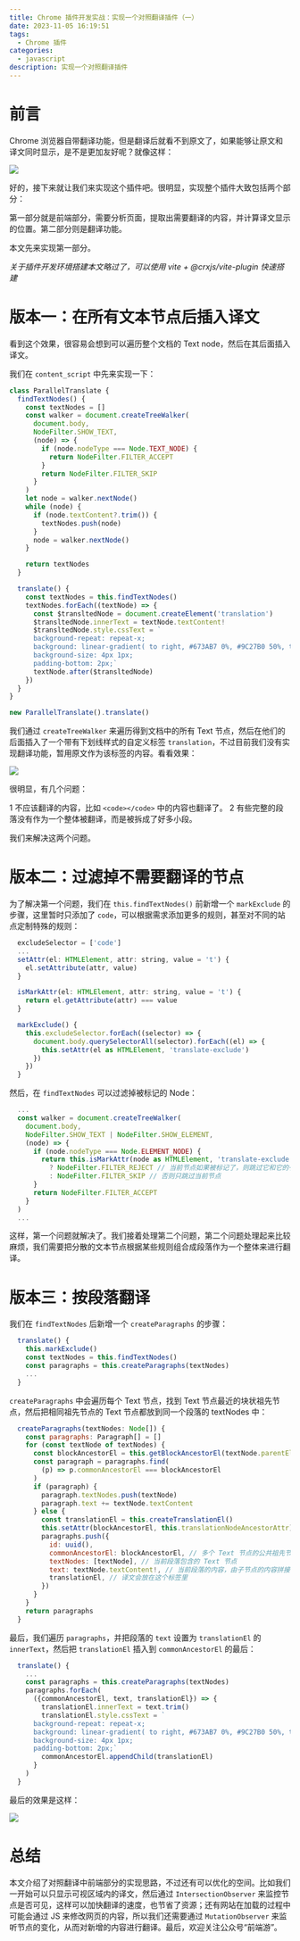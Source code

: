 ```yaml
---
title: Chrome 插件开发实战：实现一个对照翻译插件（一）
date: 2023-11-05 16:19:51
tags:
  - Chrome 插件
categories:
  - javascript
description: 实现一个对照翻译插件
---
```


# 前言

Chrome 浏览器自带翻译功能，但是翻译后就看不到原文了，如果能够让原文和译文同时显示，是不是更加友好呢？就像这样：

![](./chrome-plugin-parallel-translate-1/1.png)

好的，接下来就让我们来实现这个插件吧。很明显，实现整个插件大致包括两个部分：

第一部分就是前端部分，需要分析页面，提取出需要翻译的内容，并计算译文显示的位置。第二部分则是翻译功能。

本文先来实现第一部分。

_关于插件开发环境搭建本文略过了，可以使用 vite + @crxjs/vite-plugin 快速搭建_

# 版本一：在所有文本节点后插入译文

看到这个效果，很容易会想到可以遍历整个文档的 Text node，然后在其后面插入译文。

我们在 `content_script` 中先来实现一下：

```js
class ParallelTranslate {
  findTextNodes() {
    const textNodes = []
    const walker = document.createTreeWalker(
      document.body,
      NodeFilter.SHOW_TEXT,
      (node) => {
        if (node.nodeType === Node.TEXT_NODE) {
          return NodeFilter.FILTER_ACCEPT
        }
        return NodeFilter.FILTER_SKIP
      }
    )
    let node = walker.nextNode()
    while (node) {
      if (node.textContent?.trim()) {
        textNodes.push(node)
      }
      node = walker.nextNode()
    }

    return textNodes
  }

  translate() {
    const textNodes = this.findTextNodes()
    textNodes.forEach((textNode) => {
      const $transltedNode = document.createElement('translation')
      $transltedNode.innerText = textNode.textContent!
      $transltedNode.style.cssText = `
      background-repeat: repeat-x;
      background: linear-gradient( to right, #673AB7 0%, #9C27B0 50%, transparent 50%, transparent 100% ) repeat-x left bottom;
      background-size: 4px 1px;
      padding-bottom: 2px;`
      textNode.after($transltedNode)
    })
  }
}

new ParallelTranslate().translate()

```

我们通过 `createTreeWalker` 来遍历得到文档中的所有 Text 节点，然后在他们的后面插入了一个带有下划线样式的自定义标签 `translation`，不过目前我们没有实现翻译功能，暂用原文作为该标签的内容。看看效果：

![](./chrome-plugin-parallel-translate-1/2.png)

很明显，有几个问题：

1 不应该翻译的内容，比如 `<code></code>` 中的内容也翻译了。
2 有些完整的段落没有作为一个整体被翻译，而是被拆成了好多小段。

我们来解决这两个问题。

# 版本二：过滤掉不需要翻译的节点

为了解决第一个问题，我们在 `this.findTextNodes()` 前新增一个 `markExclude` 的步骤，这里暂时只添加了 `code`，可以根据需求添加更多的规则，甚至对不同的站点定制特殊的规则：

```js
  excludeSelector = ['code']
  ...
  setAttr(el: HTMLElement, attr: string, value = 't') {
    el.setAttribute(attr, value)
  }

  isMarkAttr(el: HTMLElement, attr: string, value = 't') {
    return el.getAttribute(attr) === value
  }

  markExclude() {
    this.excludeSelector.forEach((selector) => {
      document.body.querySelectorAll(selector).forEach((el) => {
        this.setAttr(el as HTMLElement, 'translate-exclude')
      })
    })
  }
```

然后，在 `findTextNodes` 可以过滤掉被标记的 Node：

```js
  ...
  const walker = document.createTreeWalker(
    document.body,
    NodeFilter.SHOW_TEXT | NodeFilter.SHOW_ELEMENT,
    (node) => {
      if (node.nodeType === Node.ELEMENT_NODE) {
        return this.isMarkAttr(node as HTMLElement, 'translate-exclude')
          ? NodeFilter.FILTER_REJECT // 当前节点如果被标记了，则跳过它和它的子节点
          : NodeFilter.FILTER_SKIP // 否则只跳过当前节点
      }
      return NodeFilter.FILTER_ACCEPT
    }
  )
  ...
```

这样，第一个问题就解决了。我们接着处理第二个问题，第二个问题处理起来比较麻烦，我们需要把分散的文本节点根据某些规则组合成段落作为一个整体来进行翻译。

# 版本三：按段落翻译

我们在 `findTextNodes` 后新增一个 `createParagraphs` 的步骤：

```js
  translate() {
    this.markExclude()
    const textNodes = this.findTextNodes()
    const paragraphs = this.createParagraphs(textNodes)
    ...
  }
```

`createParagraphs` 中会遍历每个 Text 节点，找到 Text 节点最近的块状祖先节点，然后把相同祖先节点的 Text 节点都放到同一个段落的 textNodes 中：

```js
  createParagraphs(textNodes: Node[]) {
    const paragraphs: Paragraph[] = []
    for (const textNode of textNodes) {
      const blockAncestorEl = this.getBlockAncestorEl(textNode.parentElement!)
      const paragraph = paragraphs.find(
        (p) => p.commonAncestorEl === blockAncestorEl
      )
      if (paragraph) {
        paragraph.textNodes.push(textNode)
        paragraph.text += textNode.textContent
      } else {
        const translationEl = this.createTranslationEl()
        this.setAttr(blockAncestorEl, this.translationNodeAncestorAttr)
        paragraphs.push({
          id: uuid(),
          commonAncestorEl: blockAncestorEl, // 多个 Text 节点的公共祖先节点
          textNodes: [textNode], // 当前段落包含的 Text 节点
          text: textNode.textContent!, // 当前段落的内容，由子节点的内容拼接而成
          translationEl, // 译文会放在这个标签里
        })
      }
    }
    return paragraphs
  }
```

最后，我们遍历 `paragraphs`，并把段落的 `text` 设置为 `translationEl` 的 `innerText`，然后把 `translationEl` 插入到 `commonAncestorEl` 的最后：

```js
  translate() {
    ...
    const paragraphs = this.createParagraphs(textNodes)
    paragraphs.forEach(
      ({commonAncestorEl, text, translationEl}) => {
        translationEl.innerText = text.trim()
        translationEl.style.cssText = `
      background-repeat: repeat-x;
      background: linear-gradient( to right, #673AB7 0%, #9C27B0 50%, transparent 50%, transparent 100% ) repeat-x left bottom;
      background-size: 4px 1px;
      padding-bottom: 2px;`
        commonAncestorEl.appendChild(translationEl)
      }
    )
  }
```

最后的效果是这样：

![](./chrome-plugin-parallel-translate-1/3.png)

# 总结

本文介绍了对照翻译中前端部分的实现思路，不过还有可以优化的空间。比如我们一开始可以只显示可视区域内的译文，然后通过 `IntersectionObserver` 来监控节点是否可见，这样可以加快翻译的速度，也节省了资源；还有网站在加载的过程中可能会通过 JS 来修改网页的内容，所以我们还需要通过 `MutationObserver` 来监听节点的变化，从而对新增的内容进行翻译。最后，欢迎关注公众号“前端游”。
